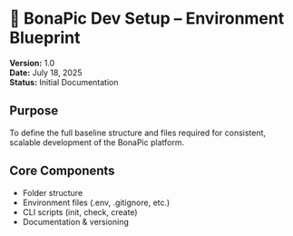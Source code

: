 # 🧩 BonaPic Dev Setup – Environment Blueprint
**Version:** 1.0  
**Date:** July 18, 2025  
**Status:** Initial Documentation  

## Purpose
To define the full baseline structure and files required for consistent, scalable development of the BonaPic platform.

## Core Components
- Folder structure
- Environment files (.env, .gitignore, etc.)
- CLI scripts (init, check, create)
- Documentation & versioning
